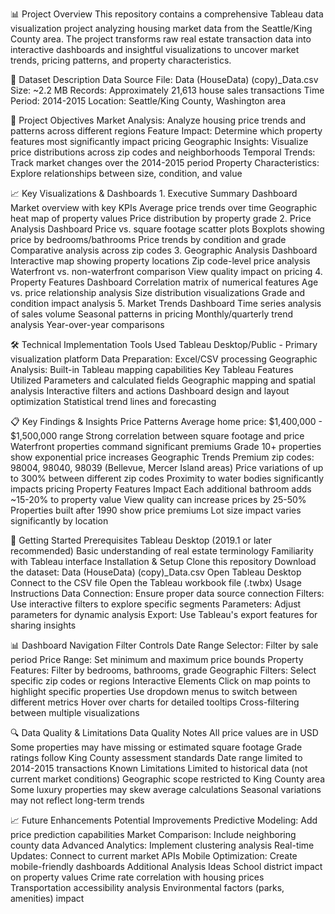   📊 Project Overview
This repository contains a comprehensive Tableau data visualization project analyzing housing market data from the Seattle/King County area. The project transforms raw real estate transaction data into interactive dashboards and insightful visualizations to uncover market trends, pricing patterns, and property characteristics.

📁 Dataset Description
Data Source
File: Data (HouseData) (copy)_Data.csv
Size: ~2.2 MB
Records: Approximately 21,613 house sales transactions
Time Period: 2014-2015
Location: Seattle/King County, Washington area

🎯 Project Objectives
Market Analysis: Analyze housing price trends and patterns across different regions
Feature Impact: Determine which property features most significantly impact pricing
Geographic Insights: Visualize price distributions across zip codes and neighborhoods
Temporal Trends: Track market changes over the 2014-2015 period
Property Characteristics: Explore relationships between size, condition, and value

📈 Key Visualizations & Dashboards
    1. Executive Summary Dashboard
    Market overview with key KPIs
    Average price trends over time
    Geographic heat map of property values
    Price distribution by property grade
  2. Price Analysis Dashboard
    Price vs. square footage scatter plots
    Boxplots showing price by bedrooms/bathrooms
    Price trends by condition and grade
    Comparative analysis across zip codes
  3. Geographic Analysis Dashboard
    Interactive map showing property locations
    Zip code-level price analysis
    Waterfront vs. non-waterfront comparison
    View quality impact on pricing
  4. Property Features Dashboard
    Correlation matrix of numerical features
    Age vs. price relationship analysis
    Size distribution visualizations
    Grade and condition impact analysis
  5. Market Trends Dashboard
    Time series analysis of sales volume
    Seasonal patterns in pricing
    Monthly/quarterly trend analysis
    Year-over-year comparisons


🛠 Technical Implementation
Tools Used
  Tableau Desktop/Public - Primary visualization platform
  Data Preparation: Excel/CSV processing
  Geographic Analysis: Built-in Tableau mapping capabilities
Key Tableau Features Utilized
  Parameters and calculated fields
  Geographic mapping and spatial analysis
  Interactive filters and actions
  Dashboard design and layout optimization
  Statistical trend lines and forecasting


📋 Key Findings & Insights
Price Patterns
  Average home price: $1,400,000 - $1,500,000 range
  Strong correlation between square footage and price
  Waterfront properties command significant premiums
  Grade 10+ properties show exponential price increases
Geographic Trends
  Premium zip codes: 98004, 98040, 98039 (Bellevue, Mercer Island areas)
  Price variations of up to 300% between different zip codes
  Proximity to water bodies significantly impacts pricing
Property Features Impact
  Each additional bathroom adds ~15-20% to property value
  View quality can increase prices by 25-50%
  Properties built after 1990 show price premiums
  Lot size impact varies significantly by location

🚀 Getting Started
Prerequisites
  Tableau Desktop (2019.1 or later recommended)
  Basic understanding of real estate terminology
  Familiarity with Tableau interface
Installation & Setup
  Clone this repository
  Download the dataset: Data (HouseData) (copy)_Data.csv
  Open Tableau Desktop
  Connect to the CSV file
  Open the Tableau workbook file (.twbx)
Usage Instructions
  Data Connection: Ensure proper data source connection
  Filters: Use interactive filters to explore specific segments
  Parameters: Adjust parameters for dynamic analysis
  Export: Use Tableau's export features for sharing insights

  📊 Dashboard Navigation
  Filter Controls
    Date Range Selector: Filter by sale period
    Price Range: Set minimum and maximum price bounds
    Property Features: Filter by bedrooms, bathrooms, grade
    Geographic Filters: Select specific zip codes or regions
  Interactive Elements
    Click on map points to highlight specific properties
    Use dropdown menus to switch between different metrics
    Hover over charts for detailed tooltips
    Cross-filtering between multiple visualizations

  🔍 Data Quality & Limitations
  Data Quality Notes
    All price values are in USD
    Some properties may have missing or estimated square footage
    Grade ratings follow King County assessment standards
    Date range limited to 2014-2015 transactions
  Known Limitations
    Limited to historical data (not current market conditions)
    Geographic scope restricted to King County area
    Some luxury properties may skew average calculations
    Seasonal variations may not reflect long-term trends


  📈 Future Enhancements
  Potential Improvements
    Predictive Modeling: Add price prediction capabilities
    Market Comparison: Include neighboring county data
    Advanced Analytics: Implement clustering analysis
    Real-time Updates: Connect to current market APIs
    Mobile Optimization: Create mobile-friendly dashboards
  Additional Analysis Ideas
    School district impact on property values
    Crime rate correlation with housing prices
    Transportation accessibility analysis
    Environmental factors (parks, amenities) impact
